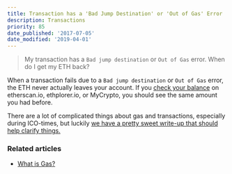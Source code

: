 ```yaml
---
title: Transaction has a 'Bad Jump Destination' or 'Out of Gas' Error
description: Transactions
priority: 85
date_published: '2017-07-05'
date_modified: '2019-04-01'
---
```


> My transaction has a `Bad jump destination` or `Out of Gas` error. When do I get my ETH back?

When a transaction fails due to a `Bad jump destination` or `Out of Gas` error, the ETH never actually leaves your account. If you [check your balance](/how-to/) on etherscan.io, ethplorer.io, or MyCrypto, you should see the same amount you had before.

There are a lot of complicated things about gas and transactions, especially during ICO-times, but luckily [we have a pretty sweet write-up that should help clarify things.](/general-knowledge/ethereum-blockchain/what-is-gas)

### Related articles

* [What is Gas?](/general-knowledge/ethereum-blockchain/what-is-gas)
